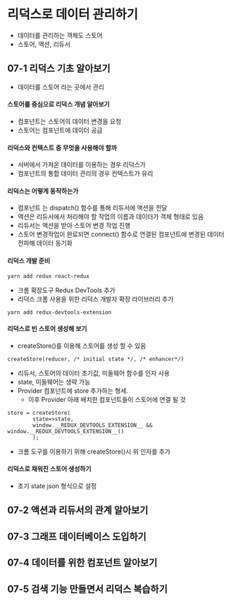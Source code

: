 # 리덕스로 데이터 관리하기

* 데이터를 관리하는 객체도 스토어
* 스토어, 액션, 리듀서

## 07-1  리덕스 기초 알아보기

* 데이터를 스토어 라는 곳에서 관리

#### 스토어를 중심으로 리덕스 개념 알아보기

* 컴포넌트는 스토어의 데이터 변경을 요청
* 스토어는 컴포넌트에 데이더 공급

#### 리덕스와 컨텍스트 중 무엇을 사용해야 할까

* 서버에서 가져온 데이터를 이용하는 경우 리덕스가
* 컴포넌트의 통합 데이터 관리의 경우 컨텍스트가 유리

#### 리덕스는 어떻게 동작하는가

* 컴포넌트 는 dispatch() 함수를 통해 리듀서에 액션을 전달
* 액션은 리듀서에서 처리해야 할 작업의 이름과 데이터가 객체 형태로 있음
* 리듀서는 액션을 받아 스토어 변경 작업 진행
* 스토어 변경작업이 완료되면 connect() 함수로 연결된 컴포넌트에 변경된 데이터 전파해 데이터 동기화

#### 리덕스 개발 준비

```
yarn add redux react-redux
```

* 크롬 확장도구 Redux DevTools 추가
* 리덕스 크롬 사용을 위한 리덕스 개발자 확장 라이브러리 추가

```
yarn add redux-devtools-extension
```

#### 리덕스로 빈 스토어 생성해 보기

* createStore()를 이용해 스토어를 생성 할 수 있음

```react
createStore(reducer, /* initial state */, /* enhancer*/)
```

* 리듀서, 스토어의 데이터 초기값, 미들웨어 함수를 인자 사용
* state, 미들웨어는 생략 가능
* Provider 컴포넌트에 store 추가하는 형세. 
  * 이후 Provider 아래 배치한 컴포넌트들이 스토어에 연결 될 것

```react
store = createStore(
        state=>state,
        window.__REDUX_DEVTOOLS_EXTENSION__ && window.__REDUX_DEVTOOLS_EXTENSION__()
        );
```

* 크롬 도구를 이용하기 위해 createStore()시 위 인자를 추가

#### 리덕스로 채워진 스토어 생성하기

* 초기 state json 형식으로 설정 

## 07-2 액션과 리듀서의 관계 알아보기

## 07-3 그래프 데이터베이스 도입하기

## 07-4 데이터를 위한 컴포넌트 알아보기

## 07-5 검색 기능 만들면서 리덕스 복습하기

